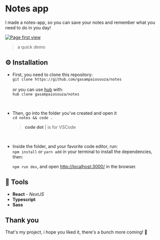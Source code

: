 # Notes app

I made a notes-app, so you can save your notes and remember what you need to do in you day!

[![Page first view](https://j.gifs.com/gZOm09.gif)](https://gifs.com/gif/notes-app-gZOm09)

> a quick demo

## ⚙️ Installation

- First, you need to clone this repository: <br />
  `git clone https://github.com/gasampaiosouza/notes` <br /><br />
  or you can use [hub](https://hub.github.com/) with: <br />
  `hub clone gasampaiosouza/notes`

  <br />

- Then, go into the folder you've created and open it <br />
  `cd notes && code .`
  > **code dot** | is for VSCode

<br />

- Inside the folder, and your favorite code editor, run: <br />
  `npm install` or `yarn add` in your terminal to install the dependencies, then:
  <br />

  `npm run dev`, and open [http://localhost:3000/](http://localhost:3000/) in the browser.

## 🔨 Tools

- **React** - _NextJS_
- **Typescript**
- **Sass**

## Thank you

That's my project, i hope you liked it, there's a bunch more coming! 💜
